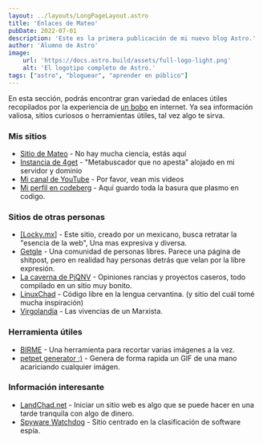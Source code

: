 ```yaml
---
layout: ../layouts/LongPageLayout.astro
title: 'Enlaces de Mateo'
pubDate: 2022-07-01
description: 'Este es la primera publicación de mi nuevo blog Astro.'
author: 'Alumno de Astro'
image:
    url: 'https://docs.astro.build/assets/full-logo-light.png'
    alt: 'El logotipo completo de Astro.'
tags: ["astro", "bloguear", "aprender en público"]
---
```


En esta sección, podrás encontrar gran variedad de enlaces útiles recopilados por la experiencia de [un bobo](/about) en internet. Ya sea información valiosa, sitios curiosos o herramientas útiles, tal vez algo te sirva.

### Mis sitios

- [Sitio de Mateo](https://edmateo.site) - No hay mucha ciencia, estás aquí 
- [Instancia de 4get](https://4get.edmateo.site) - "Metabuscador que no apesta" alojado en mi servidor y dominio
- [Mi canal de YouTube](https://www.youtube.com/channel/UCqpoeinlFGDwa_b60qnLDWw) - Por favor, vean mis videos
- [Mi perfil en codeberg](https://codeberg.org/Imnot_EdMateo) - Aquí guardo toda la basura que plasmo en codigo.

### Sitios de otras personas

- [[Locky.mx]](https://locky.mx) - Este sitio, creado por un mexicano, busca retratar la "esencia de la web", Una mas expresiva y diversa.
- [Getgle](https://getgle.org/) - Una comunidad de personas libres. Parece una página de shitpost, pero en realidad hay personas detrás que velan por la libre expresión.
- [La caverna de PjQNV](https://pjqnv.neocities.org/) - Opiniones rancias y proyectos caseros, todo compilado en un sitio muy bonito.
- [LinuxChad](https://linuxchad.xyz/) - Código libre en la lengua cervantina. (y sitio del cuál tomé mucha inspiración)
- [Virgolandia](https://virgolandia.neocities.org) - Las vivencias de un Marxista.

### Herramienta útiles

- [BIRME](https://www.birme.net) - Una herramienta para recortar varias imágenes a la vez.
- [petpet generator :)](https://benisland.neocities.org/petpet) - Genera de forma rapida un GIF de una mano acariciando cualquier imágen.

### Información interesante

- [LandChad.net](https://landchad.net) - Iniciar un sitio web es algo que se puede hacer en una tarde tranquila con algo de dinero.
- [Spyware Watchdog](https://spyware.neocities.org) - Sitio centrado en la clasificación de software espía.
